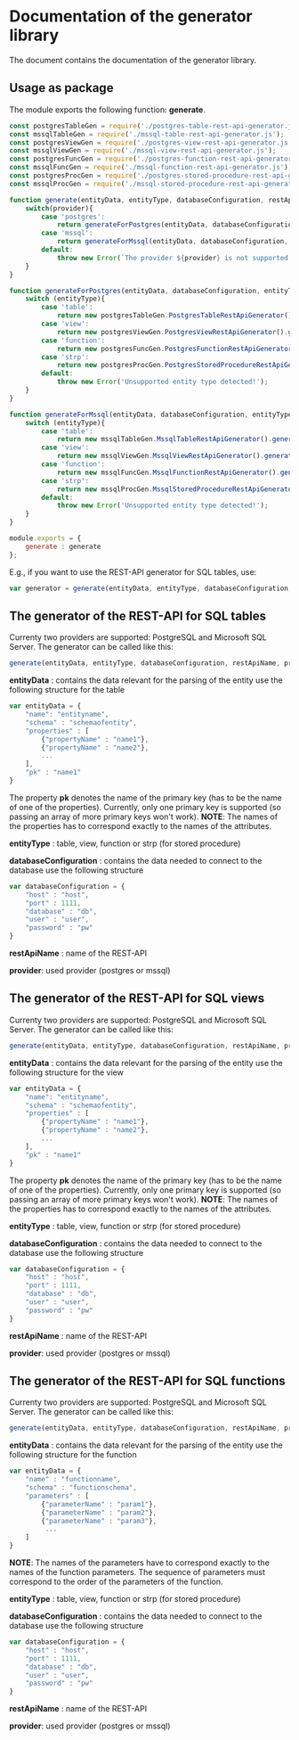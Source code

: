 # Documentation of the generator library

The document contains the documentation of the generator library.

## Usage as package
The module exports the following function: **generate**.

```javascript
const postgresTableGen = require('./postgres-table-rest-api-generator.js');
const mssqlTableGen = require('./mssql-table-rest-api-generator.js');
const postgresViewGen = require('./postgres-view-rest-api-generator.js');
const mssqlViewGen = require('./mssql-view-rest-api-generator.js');
const postgresFuncGen = require('./postgres-function-rest-api-generator.js');
const mssqlFuncGen = require('./mssql-function-rest-api-generator.js');
const postgresProcGen = require('./postgres-stored-procedure-rest-api-generator.js');
const mssqlProcGen = require('./mssql-stored-procedure-rest-api-generator.js');

function generate(entityData, entityType, databaseConfiguration, restApiName, provider) {
    switch(provider){
        case 'postgres':
            return generateForPostgres(entityData, databaseConfiguration, entityType, restApiName);
        case 'mssql':
            return generateForMssql(entityData, databaseConfiguration, entityType, restApiName);
        default:
            throw new Error(`The provider ${provider} is not supported!`);
    }
}

function generateForPostgres(entityData, databaseConfiguration, entityType, restApiName){
    switch (entityType){
        case 'table':
            return new postgresTableGen.PostgresTableRestApiGenerator().generate(entityData, databaseConfiguration, restApiName);
        case 'view':
            return new postgresViewGen.PostgresViewRestApiGenerator().generate(entityData, databaseConfiguration, restApiName);
        case 'function':
            return new postgresFuncGen.PostgresFunctionRestApiGenerator().generate(entityData, databaseConfiguration, restApiName);
        case 'strp':
            return new postgresProcGen.PostgresStoredProcedureRestApiGenerator().generate(entityData, databaseConfiguration, restApiName);
        default:
            throw new Error('Unsupported entity type detected!');
    }
}

function generateForMssql(entityData, databaseConfiguration, entityType, restApiName){
    switch (entityType){
        case 'table':
            return new mssqlTableGen.MssqlTableRestApiGenerator().generate(entityData, databaseConfiguration, restApiName);
        case 'view':
            return new mssqlViewGen.MssqlViewRestApiGenerator().generate(entityData, databaseConfiguration, restApiName);
        case 'function':
            return new mssqlFuncGen.MssqlFunctionRestApiGenerator().generate(entityData, databaseConfiguration, restApiName);
        case 'strp':
            return new mssqlProcGen.MssqlStoredProcedureRestApiGenerator().generate(entityData, databaseConfiguration, restApiName);
        default:
            throw new Error('Unsupported entity type detected!');
    }
}

module.exports = {
    generate : generate
};
```
E.g., if you want to use the REST-API generator for SQL tables, use: 
```javascript
var generator = generate(entityData, entityType, databaseConfiguration, restApiName, provider);
```

## The generator of the REST-API for SQL tables 
Currenty two providers are supported: PostgreSQL and Microsoft SQL Server.
The generator can be called like this:
```javascript
generate(entityData, entityType, databaseConfiguration, restApiName, provider);
```
**entityData** : contains the data relevant for the parsing of the entity
use the following structure for the table
```javascript
var entityData = {
    "name": "entityname",
    "schema" : "schemaofentity",
    "properties" : [
        {"propertyName" : "name1"},
        {"propertyName" : "name2"},
        ...
    ],
    "pk" : "name1"
}
```
The property **pk** denotes the name of the primary key (has to be the name of one of the properties).
Currently, only one primary key is supported (so passing an array of more primary keys won't work).
**NOTE**: The names of the properties has to correspond exactly to the names of the attributes.

**entityType** : table, view, function or strp (for stored procedure)

**databaseConfiguration** : contains the data needed to connect to the database
use the following structure
```javascript
var databaseConfiguration = {
    "host" : "host",
    "port" : 1111,
    "database" : "db",
    "user" : "user",
    "password" : "pw"
}
```
**restApiName** : name of the REST-API

**provider**: used provider (postgres or mssql)

## The generator of the REST-API for SQL views
Currenty two providers are supported: PostgreSQL and Microsoft SQL Server.
The generator can be called like this:
```javascript
generate(entityData, entityType, databaseConfiguration, restApiName, provider);
```
**entityData** : contains the data relevant for the parsing of the entity
use the following structure for the view
```javascript
var entityData = {
    "name": "entityname",
    "schema" : "schemaofentity",
    "properties" : [
        {"propertyName" : "name1"},
        {"propertyName" : "name2"},
        ...
    ],
    "pk" : "name1"
}
```
The property **pk** denotes the name of the primary key (has to be the name of one of the properties).
Currently, only one primary key is supported (so passing an array of more primary keys won't work).
**NOTE**: The names of the properties has to correspond exactly to the names of the attributes.

**entityType** : table, view, function or strp (for stored procedure)

**databaseConfiguration** : contains the data needed to connect to the database
use the following structure
```javascript
var databaseConfiguration = {
    "host" : "host",
    "port" : 1111,
    "database" : "db",
    "user" : "user",
    "password" : "pw"
}
```
**restApiName** : name of the REST-API

**provider**: used provider (postgres or mssql)

## The generator of the REST-API for SQL functions
Currenty two providers are supported: PostgreSQL and Microsoft SQL Server.
The generator can be called like this:
```javascript
generate(entityData, entityType, databaseConfiguration, restApiName, provider);
```
**entityData** : contains the data relevant for the parsing of the entity
use the following structure for the function
```javascript
var entityData = {
    "name" : "functionname",
    "schema" : "functionschema",
    "parameters" : [
        {"parameterName" : "param1"},
        {"parameterName" : "param2"},
        {"parameterName" : "param3"},
         ...
    ]
}
```

**NOTE**: The names of the parameters have to correspond exactly to the names of the function parameters.
The sequence of parameters must correspond to the order of the parameters of the function.


**entityType** : table, view, function or strp (for stored procedure)

**databaseConfiguration** : contains the data needed to connect to the database
use the following structure
```javascript
var databaseConfiguration = {
    "host" : "host",
    "port" : 1111,
    "database" : "db",
    "user" : "user",
    "password" : "pw"
}
```
**restApiName** : name of the REST-API

**provider**: used provider (postgres or mssql)
